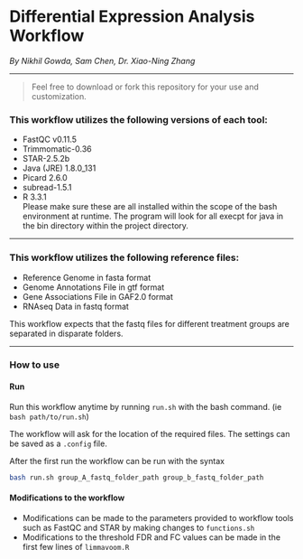 # Differential Expression Analysis Workflow        
*By Nikhil Gowda, Sam Chen, Dr. Xiao-Ning Zhang*

---
> Feel free to download or fork this repository for your use and customization. 

### This workflow utilizes the following versions of each tool:
 - FastQC v0.11.5                                           
 - Trimmomatic-0.36                                         
 - STAR-2.5.2b                                              
 - Java (JRE) 1.8.0_131                                     
 - Picard 2.6.0                                             
 - subread-1.5.1                                            
 - R 3.3.1      
Please make sure these are all installed within the scope of the bash environment at runtime.
The program will look for all execpt for java in the bin directory within the project directory.
---

### This workflow utilizes the following reference files:      
 - Reference Genome in fasta format                         
 - Genome Annotations File in gtf format                    
 - Gene Associations File in GAF2.0 format                  
 - RNAseq Data in fastq format  

This workflow expects that the fastq files for different treatment groups are separated in disparate folders.

---

### How to use

#### Run

Run this workflow anytime by running `run.sh` with the bash command. (ie `bash path/to/run.sh`)

The workflow will ask for the location of the required files. The settings can be saved as a `.config` file.

After the first run the workflow can be run with the syntax
```bash
bash run.sh group_A_fastq_folder_path group_b_fastq_folder_path
```

#### Modifications to the workflow

* Modifications can be made to the parameters provided to workflow tools such as FastQC and STAR by making changes to `functions.sh`
* Modifications to the threshold FDR and FC values can be made in the first few lines of `limmavoom.R`

